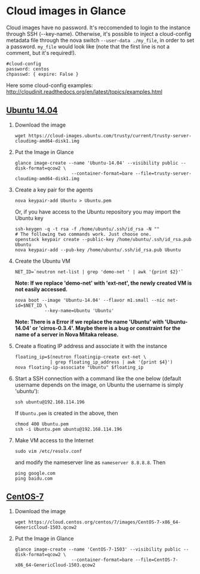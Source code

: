 # Cloud images in Glance

Cloud images have no password. It's reccomended to login to the instance through SSH (--key-name). Otherwise, it's possible to inject a cloud-config metadata file through the nova switch `--user-data ./my_file`, in order to set a password. `my_file` would look like (note that the first line is not a comment, but it's required!).

```
#cloud-config
password: centos
chpasswd: { expire: False }
```

Here some cloud-config examples:
http://cloudinit.readthedocs.org/en/latest/topics/examples.html


## [Ubuntu 14.04](https://cloud-images.ubuntu.com/trusty/current/)

1. Download the image

   ```shell
   wget https://cloud-images.ubuntu.com/trusty/current/trusty-server-cloudimg-amd64-disk1.img
   ```
1. Put the Image in Glance <br>

   ```shell
   glance image-create --name 'Ubuntu-14.04' --visibility public --disk-format=qcow2 \
                        --container-format=bare --file=trusty-server-cloudimg-amd64-disk1.img
   ```
1. Create a key pair for the agents <br>

   ```shell
   nova keypair-add Ubuntu > Ubuntu.pem
   ```
   Or, if you have access to the Ubuntu repository you may import the Ubuntu key <br>

   ```shell
   ssh-keygen -q -t rsa -f /home/ubuntu/.ssh/id_rsa -N ""
   # The following two commands work. Just choose one.
   openstack keypair create --public-key /home/ubuntu/.ssh/id_rsa.pub Ubuntu
   nova keypair-add --pub-key /home/ubuntu/.ssh/id_rsa.pub Ubuntu
   ```
1. Create the Ubuntu VM <br>

   ```shell
   NET_ID=`neutron net-list | grep 'demo-net ' | awk '{print $2}'`
   ```
   **Note: If we replace 'demo-net' with 'ext-net', the newly created VM is not easily accessed.** <br>

   ```shell
   nova boot --image 'Ubuntu-14.04' --flavor m1.small --nic net-id=$NET_ID \
              --key-name=Ubuntu 'Ubuntu'
   ```
   **Note: There is a Error if we replace the name 'Ubuntu' with 'Ubuntu-14.04' or 'cirros-0.3.4'.
   Maybe there is a bug or constraint for the name of a server in Nova Mitaka release.**
1. Create a floating IP address and associate it with the instance <br>

   ```shell
   floating_ip=$(neutron floatingip-create ext-net \
                | grep floating_ip_address | awk '{print $4}')
   nova floating-ip-associate "Ubuntu" $floating_ip
   ```
1. Start a SSH connection with a command like the one below (default username  depends on the image, on Ubuntu the username is simply 'ubuntu'): <br>

   ```shell
   ssh ubuntu@192.168.114.196
   ```
   If `Ubuntu.pem` is created in the above, then
   ```shell
   chmod 400 Ubuntu.pem
   ssh -i Ubuntu.pem ubuntu@192.168.114.196
   ```
1. Make VM access to the Internet <br>

   ```shell
   sudo vim /etc/resolv.conf
   ```
   and modify the nameserver line as `nameserver 8.8.8.8`. Then <br>

   ```shell
   ping google.com
   ping baidu.com
   ```


## [CentOS-7](https://cloud.centos.org/centos/7/images/)

1. Download the image <br>

   ```shell
   wget https://cloud.centos.org/centos/7/images/CentOS-7-x86_64-GenericCloud-1503.qcow2
   ```
1. Put the Image in Glance <br>

   ```shell
   glance image-create --name 'CentOS-7-1503' --visibility public --disk-format=qcow2 \
                        --container-format=bare --file=CentOS-7-x86_64-GenericCloud-1503.qcow2
   ```
